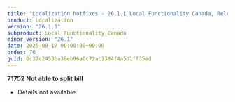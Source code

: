 ```yaml
---
title: "Localization hotfixes - 26.1.1 Local Functionality Canada, Release date September 17, 2025 - Hotfixes"
product: Localization
version: "26.1.1"
subproduct: Local Functionality Canada
minor_version: "26.1"
date: 2025-09-17 00:00:00+00:00
order: 76
guid: 0c37c2453ba36eb96a0c72ac1384f4a5d1ff35ad
---
```


<strong>71752 Not able to split bill</strong>
<ul><li>Details not available.</li></ul>

